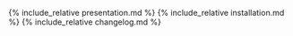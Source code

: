 {% include_relative presentation.md %}
{% include_relative installation.md %}
{% include_relative changelog.md %}
